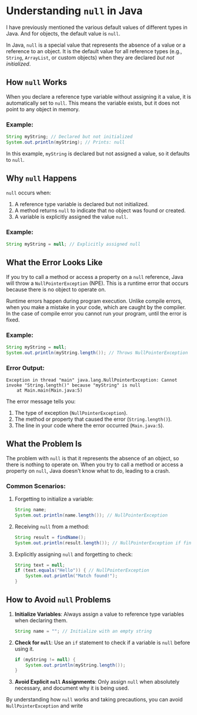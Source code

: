 # Understanding `null` in Java

I have previously mentioned the various default values of different types in Java. And for objects, the default value is `null`.

In Java, `null` is a special value that represents the absence of a value or a reference to an object. It is the default value for all reference types (e.g., `String`, `ArrayList`, or custom objects) when they are declared _but not initialized_.

## How `null` Works

When you declare a reference type variable without assigning it a value, it is automatically set to `null`. This means the variable exists, but it does not point to any object in memory.

### Example:
```java
String myString; // Declared but not initialized
System.out.println(myString); // Prints: null
```

In this example, `myString` is declared but not assigned a value, so it defaults to `null`.

## Why `null` Happens

`null` occurs when:
1. A reference type variable is declared but not initialized.
2. A method returns `null` to indicate that no object was found or created.
3. A variable is explicitly assigned the value `null`.

### Example:
```java
String myString = null; // Explicitly assigned null
```

## What the Error Looks Like

If you try to call a method or access a property on a `null` reference, Java will throw a `NullPointerException` (NPE). This is a runtime error that occurs because there is no object to operate on.

Runtime errors happen during program execution. Unlike compile errors, when you make a mistake in your code, which are caught by the compiler. In the case of compile error you cannot run your program, until the error is fixed.

### Example:
```java
String myString = null;
System.out.println(myString.length()); // Throws NullPointerException
```

### Error Output:
```
Exception in thread "main" java.lang.NullPointerException: Cannot invoke "String.length()" because "myString" is null
    at Main.main(Main.java:5)
```

The error message tells you:
1. The type of exception (`NullPointerException`).
2. The method or property that caused the error (`String.length()`).
3. The line in your code where the error occurred (`Main.java:5`).

## What the Problem Is

The problem with `null` is that it represents the absence of an object, so there is nothing to operate on. When you try to call a method or access a property on `null`, Java doesn't know what to do, leading to a crash.



### Common Scenarios:
1. Forgetting to initialize a variable:
   ```java
   String name;
   System.out.println(name.length()); // NullPointerException
   ```
2. Receiving `null` from a method:
   ```java
   String result = findName();
   System.out.println(result.length()); // NullPointerException if findName() returns null
   ```
3. Explicitly assigning `null` and forgetting to check:
   ```java
   String text = null;
   if (text.equals("Hello")) { // NullPointerException
       System.out.println("Match found!");
   }
   ```

## How to Avoid `null` Problems

1. **Initialize Variables**: Always assign a value to reference type variables when declaring them.
   ```java
   String name = ""; // Initialize with an empty string
   ```

2. **Check for `null`**: Use an `if` statement to check if a variable is `null` before using it.
   ```java
   if (myString != null) {
       System.out.println(myString.length());
   }
   ```

3. **Avoid Explicit `null` Assignments**: Only assign `null` when absolutely necessary, and document why it is being used.

By understanding how `null` works and taking precautions, you can avoid `NullPointerException` and write